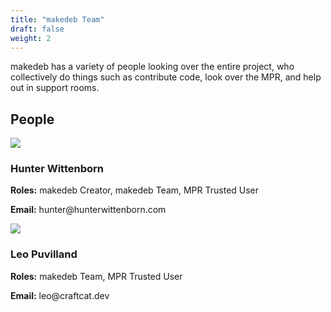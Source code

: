 ```yaml
---
title: "makedeb Team"
draft: false
weight: 2
---
```


makedeb has a variety of people looking over the entire project, who collectively do things such as contribute code, look over the MPR, and help out in support rooms.

## People

<div class="makedeb-devs">
	<div class="dev">
		<div class="img">
			<img src="/media/hunter-wittenborn.jpg">
		</div>
		<div class="info">
			<h3>Hunter Wittenborn</h3>
			<p><strong>Roles:</strong> makedeb Creator, makedeb Team, MPR Trusted User</p>
			<p><strong>Email:</strong> hunter@hunterwittenborn.com</p>
		</div>
	</div>
	<div class="dev">
		<div class="img">
			<img src="/media/leo-puvilland.png">
		</div>
		<div class="info">
			<h3>Leo Puvilland</h3>
			<p><strong>Roles:</strong> makedeb Team, MPR Trusted User</p>
			<p><strong>Email:</strong> leo@craftcat.dev</p>
		</div>
	</div>
</div>
